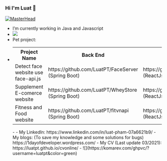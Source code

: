### Hi I'm Luat 👋

[![MasterHead](https://1dayofdeveloper.files.wordpress.com/2021/09/screen-shot-2021-09-16-at-23.50.30.png)](https://github.com/luatpt)
- I’m currently working in Java and Javascript 
- ![](https://github-readme-stats.vercel.app/api/top-langs/?username=luatpt&hide=tsql&layout=compact)
- Pet project: 
- <table>
  <tr>
    <th>Project Name</th>
    <th>Back End</th>
    <th>Front End</th>
  </tr>
  <tr>
    <td>Detect face website use face-api.js</td>
    <td>https://github.com/LuatPT/FaceServer (Spring Boot)</td>
    <td>https://github.com/LuatPT/FaceMe (ReactJs)</td>
  </tr>
  <tr>
    <td>Supplement E-comerce website</td>
    <td>https://github.com/LuatPT/WheyStore (Spring Boot)</td>
    <td>https://github.com/LuatPT/WheyStore_FE (ReactJs)</td>
  </tr>
  <tr>
    <td>Fitness and Food website</td>
    <td> https://github.com/LuatPT/fitvnapi (Spring Boot)</td>
    <td>https://github.com/LuatPT/fitvn_FE (ReactJs)</td>
  </tr>
</table>
-
- My LinkedIn: https://www.linkedin.com/in/luat-pham-07a6621b9/
- My blogs: (To save my knowledge and some solutions for bugs)  https://1dayofdeveloper.wordpress.com/
- My CV (Last update 03/2021): https://luatpt.github.io/cvonline/
- ![](https://komarev.com/ghpvc/?username=luatpt&color=green)
